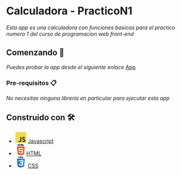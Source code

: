 # Calculadora - PracticoN1

_Esta app es una calculadora con funciones basicas para el practico numero 1 del curso de programacion web front-end_

## Comenzando 🚀

_Puedes probar la app desde el siguiente enlace_ [App](https://marshacu.github.io/practico1/)


### Pre-requisitos 📋

_No necesitas ninguna libreria en particular para ejecutar esta app_

## Construido con 🛠️

* <img src="https://raw.githubusercontent.com/devicons/devicon/master/icons/javascript/javascript-original.svg" alt="javascript" width="30" height="30"/> [Javascript](https://developer.mozilla.org/es/docs/Web/JavaScript) 
* <img src="https://raw.githubusercontent.com/devicons/devicon/master/icons/html5/html5-original-wordmark.svg" alt="html5" width="30" height="30"/>[HTML](https://developer.mozilla.org/es/docs/Web/HTML) 
* <img src="https://raw.githubusercontent.com/devicons/devicon/master/icons/css3/css3-original-wordmark.svg" alt="css3" width="30" height="30"/> [CSS](https://developer.mozilla.org/es/docs/Web/CSS) 
